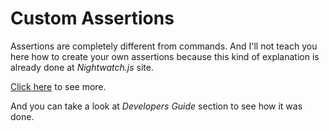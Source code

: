 # Custom Assertions
Assertions are completely different from commands. And I'll not teach
you here how to create your own assertions because this kind of
explanation is already done at *Nightwatch.js* site.

[Click here](http://nightwatchjs.org/guide#writing-custom-assertions)
to see more.

And you can take a look at *Developers Guide* section to see how it was
done.